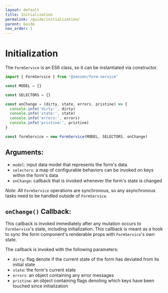 ```yaml
---
layout: default
title: Initialization
permalink: /guide/initialization/
parent: Guide
nav_order: 1
---
```


# Initialization

The `FormService` is an ES6 class, so it can be instantiated via constructor.

```js
import { FormService } from '@zensen/form-service'

const MODEL = {}

const SELECTORS = {}

const onChange = (dirty, state, errors, pristine) => {
  console.info('dirty:', dirty)
  console.info('state:', state)
  console.info('errors:', errors)
  console.info('pristine:', pristine)
}

const formService = new FormService(MODEL, SELECTORS, onChange)
```

## Arguments: 

- `model`: input data model that represents the form's data
- `selectors`: a map of configurable behaviors can be invoked on keys within the form's data
- `onChange`: callback that is invoked whenever the form's state is changed

_Note_: All `FormService` operations are synchronous, so any asynchronous tasks need to be handled outside of `FormService`.

## `onChange()` Callback:

This callback is invoked immediately after any mutation occurs to `FormService`'s state, including initialization. This callback is meant as a hook to sync the form component's renderable props with `FormService`'s own state.

The callback is invoked with the following parameters:

- `dirty`: flag denote if the current state of the form has deviated from its initial state
- `state`: the form's current state
- `errors`: an object containing any error messages
- `pristine`: an object containing flags denoting which keys have been touched since initialization

